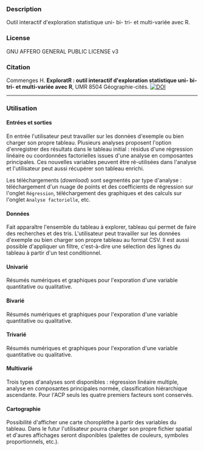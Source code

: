 
### Description
Outil interactif d'exploration statistique uni- bi- tri- et multi-variée avec R.

### License

GNU AFFERO GENERAL PUBLIC LICENSE v3

### Citation

Commenges H. **ExploratR : outil interactif d'exploration statistique uni- bi- tri- et multi-variée avec R**, UMR 8504 Géographie-cités.
[![DOI](https://zenodo.org/badge/53880634.svg)](https://zenodo.org/badge/latestdoi/53880634)


------
### Utilisation

#### Entrées et sorties

En entrée l'utilisateur peut travailler sur les données d'exemple ou bien charger son propre tableau. Plusieurs analyses proposent l'option d'enregistrer des résultats dans le tableau initial : résidus d'une régression linéaire ou coordonnées factorielles issues d'une analyse en composantes principales. Ces nouvelles variables peuvent être ré-utilisées dans l'analyse et l'utilisateur peut aussi récupérer son tableau enrichi.

Les téléchargements (*download*) sont segmentés par type d'analyse : téléchargement d'un nuage de points et des coefficients de régression sur l'onglet `Régression`, téléchargement des graphiques et des calculs sur l'onglet `Analyse factorielle`, etc.

#### Données

Fait apparaître l'ensemble du tableau à explorer, tableau qui permet de faire des recherches et des tris. L'utilisateur peut travailler sur les données d'exemple ou bien charger son propre tableau au format CSV. Il est aussi possible d'appliquer un filtre, c'est-à-dire une sélection des lignes du tableau à partir d'un test conditionnel.

#### Univarié

Résumés numériques et graphiques pour l'exporation d'une variable quantitative ou qualitative.

#### Bivarié

Résumés numériques et graphiques pour l'exporation d'une variable quantitative ou qualitative.

#### Trivarié

Résumés numériques et graphiques pour l'exporation d'une variable quantitative ou qualitative.

#### Multivarié

Trois types d'analyses sont disponibles : régression linéaire multiple, analyse en composantes principales normée, classification hiérarchique ascendante. Pour l'ACP seuls les quatre premiers facteurs sont conservés. 

#### Cartographie

Possibilité d'afficher une carte choroplèthe à partir des variables du tableau. Dans le futur l'utilisateur pourra charger son propre fichier spatial et d'aures affichages seront disponibles (palettes de couleurs, symboles proportionnels, etc.).


